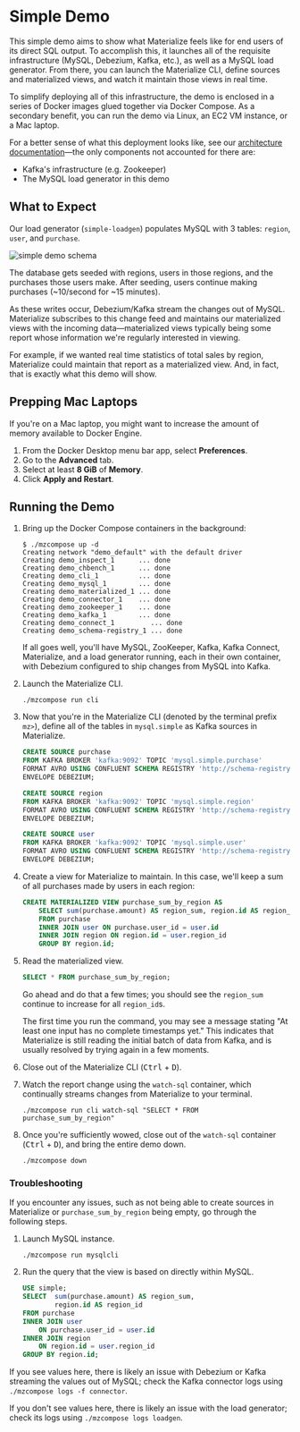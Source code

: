 # Simple Demo

This simple demo aims to show what Materialize feels like for end users of its
direct SQL output. To accomplish this, it launches all of the requisite
infrastructure (MySQL, Debezium, Kafka, etc.), as well as a MySQL load
generator. From there, you can launch the Materialize CLI, define sources and
materialized views, and watch it maintain those views in real time.

To simplify deploying all of this infrastructure, the demo is enclosed in a
series of Docker images glued together via Docker Compose. As a secondary
benefit, you can run the demo via Linux, an EC2 VM instance, or a Mac laptop.

For a better sense of what this deployment looks like, see our [architecture
documentation](https://materialize.com/docs/overview/architecture)––the only
components not accounted for there are:

- Kafka's infrastructure (e.g. Zookeeper)
- The MySQL load generator in this demo

## What to Expect

Our load generator (`simple-loadgen`) populates MySQL with 3 tables: `region`,
`user`, and `purchase`.

![simple demo schema](../../www/static/images/simple_demo_schema.png)

The database gets seeded with regions, users in those regions, and the purchases
those users make. After seeding, users continue making purchases (~10/second for
~15 minutes).

As these writes occur, Debezium/Kafka stream the changes out of MySQL.
Materialize subscribes to this change feed and maintains our materialized views
with the incoming data––materialized views typically being some report whose
information we're regularly interested in viewing.

For example, if we wanted real time statistics of total sales by region,
Materialize could maintain that report as a materialized view. And, in fact,
that is exactly what this demo will show.

## Prepping Mac Laptops

If you're on a Mac laptop, you might want to increase the amount of memory
available to Docker Engine.

1. From the Docker Desktop menu bar app, select **Preferences**.
1. Go to the **Advanced** tab.
1. Select at least **8 GiB** of **Memory**.
1. Click **Apply and Restart**.

## Running the Demo

1. Bring up the Docker Compose containers in the background:

    ```shell session
    $ ./mzcompose up -d
    Creating network "demo_default" with the default driver
    Creating demo_inspect_1      ... done
    Creating demo_chbench_1      ... done
    Creating demo_cli_1          ... done
    Creating demo_mysql_1        ... done
    Creating demo_materialized_1 ... done
    Creating demo_connector_1    ... done
    Creating demo_zookeeper_1    ... done
    Creating demo_kafka_1        ... done
    Creating demo_connect_1         ... done
    Creating demo_schema-registry_1 ... done
    ```

    If all goes well, you'll have MySQL, ZooKeeper, Kafka, Kafka Connect,
    Materialize, and a load generator running, each in their own container, with
    Debezium configured to ship changes from MySQL into Kafka.

1. Launch the Materialize CLI.

    ```shell session
    ./mzcompose run cli
    ```

1. Now that you're in the Materialize CLI (denoted by the terminal prefix
   `mz>`), define all of the tables in `mysql.simple` as Kafka sources in
   Materialize.

    ```sql
    CREATE SOURCE purchase
    FROM KAFKA BROKER 'kafka:9092' TOPIC 'mysql.simple.purchase'
    FORMAT AVRO USING CONFLUENT SCHEMA REGISTRY 'http://schema-registry:8081'
    ENVELOPE DEBEZIUM;

    CREATE SOURCE region
    FROM KAFKA BROKER 'kafka:9092' TOPIC 'mysql.simple.region'
    FORMAT AVRO USING CONFLUENT SCHEMA REGISTRY 'http://schema-registry:8081'
    ENVELOPE DEBEZIUM;

    CREATE SOURCE user
    FROM KAFKA BROKER 'kafka:9092' TOPIC 'mysql.simple.user'
    FORMAT AVRO USING CONFLUENT SCHEMA REGISTRY 'http://schema-registry:8081'
    ENVELOPE DEBEZIUM;
    ```

1. Create a view for Materialize to maintain. In this case, we'll keep a sum of
   all purchases made by users in each region:

    ```sql
    CREATE MATERIALIZED VIEW purchase_sum_by_region AS
        SELECT sum(purchase.amount) AS region_sum, region.id AS region_id
        FROM purchase
        INNER JOIN user ON purchase.user_id = user.id
        INNER JOIN region ON region.id = user.region_id
        GROUP BY region.id;
    ```

1. Read the materialized view.

    ```sql
    SELECT * FROM purchase_sum_by_region;
    ```

    Go ahead and do that a few times; you should see the `region_sum` continue
    to increase for all `region_id`s.

    The first time you run the command, you may see a message stating "At least
    one input has no complete timestamps yet." This indicates that Materialize
    is still reading the initial batch of data from Kafka, and is usually
    resolved by trying again in a few moments.

1. Close out of the Materialize CLI (<kbd>Ctrl</kbd> + <kbd>D</kbd>).

1. Watch the report change using the `watch-sql` container, which continually
   streams changes from Materialize to your terminal.

    ```shell
    ./mzcompose run cli watch-sql "SELECT * FROM purchase_sum_by_region"
    ```

1. Once you're sufficiently wowed, close out of the `watch-sql` container
   (<kbd>Ctrl</kbd> + <kbd>D</kbd>), and bring the entire demo down.

    ```shell
    ./mzcompose down
    ```

### Troubleshooting

If you encounter any issues, such as not being able to create sources in
Materialize or `purchase_sum_by_region` being empty, go through the following
steps.

1. Launch MySQL instance.

    ```shell
    ./mzcompose run mysqlcli
    ```

1. Run the query that the view is based on directly within MySQL.

    ```sql
    USE simple;
    SELECT  sum(purchase.amount) AS region_sum,
            region.id AS region_id
    FROM purchase
    INNER JOIN user
        ON purchase.user_id = user.id
    INNER JOIN region
        ON region.id = user.region_id
    GROUP BY region.id;
    ```

If you see values here, there is likely an issue with Debezium or Kafka
streaming the values out of MySQL; check the Kafka connector logs using
`./mzcompose logs -f connector`.

If you don't see values here, there is likely an issue with the load generator;
check its logs using `./mzcompose logs loadgen`.
